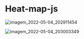 # Heat-map-js

![imagem_2022-05-04_202911454](https://user-images.githubusercontent.com/54694573/166841549-c1318c89-ffcf-4686-93ff-d297fb3e5eed.png)

![imagem_2022-05-04_203003349](https://user-images.githubusercontent.com/54694573/166841635-a7123d22-813e-4afd-b762-6229fd70a97e.png)

